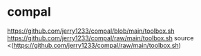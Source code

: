 # compal
https://github.com/jerry1233/compal/blob/main/toolbox.sh
https://github.com/jerry1233/compal/raw/main/toolbox.sh
source <(https://github.com/jerry1233/compal/raw/main/toolbox.sh)
